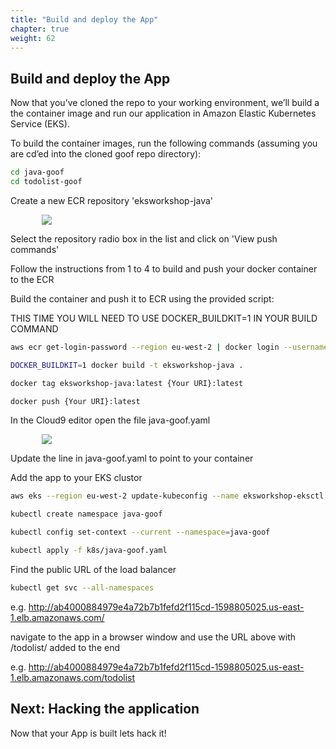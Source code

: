 ```yaml
---
title: "Build and deploy the App"
chapter: true
weight: 62
---
```


## Build and deploy the App

Now that you’ve cloned the repo to your working environment, we’ll build a the container image and run our application in Amazon Elastic Kubernetes Service (EKS).

To build the container images, run the following commands (assuming you are cd’ed into the cloned goof repo directory):

```bash
cd java-goof
cd todolist-goof
```

Create a new ECR repository 'eksworkshop-java'

<div style="padding-left: 10%;padding-right: 10%">
  <img src="/images/eksworkshop-java.jpg" />
</div>

Select the repository radio box in the list and click on 'View push commands'

Follow the instructions from 1 to 4 to build and push your docker container to the ECR

Build the container and push it to ECR using the provided script:

THIS TIME YOU WILL NEED TO USE DOCKER_BUILDKIT=1 IN YOUR BUILD COMMAND

```bash
aws ecr get-login-password --region eu-west-2 | docker login --username AWS --password-stdin {Your URI}

DOCKER_BUILDKIT=1 docker build -t eksworkshop-java .

docker tag eksworkshop-java:latest {Your URI}:latest

docker push {Your URI}:latest

```


In the Cloud9 editor open the file java-goof.yaml

<div style="padding-left: 10%;padding-right: 10%">
  <img src="/images/editfile-java.jpg" />
</div>

Update the line in java-goof.yaml to point to your container


Add the app to your EKS clustor

```bash
aws eks --region eu-west-2 update-kubeconfig --name eksworkshop-eksctl

kubectl create namespace java-goof

kubectl config set-context --current --namespace=java-goof

kubectl apply -f k8s/java-goof.yaml
```


Find the public URL of the load balancer


```bash
kubectl get svc --all-namespaces
```

e.g. http://ab4000884979e4a72b7b1fefd2f115cd-1598805025.us-east-1.elb.amazonaws.com/

navigate to the app in a browser window and use the URL above with /todolist/ added to the end

e.g. http://ab4000884979e4a72b7b1fefd2f115cd-1598805025.us-east-1.elb.amazonaws.com/todolist



## Next: Hacking the application <!-- TODO: MODIFY the body -->
Now that your App is built lets hack it!
